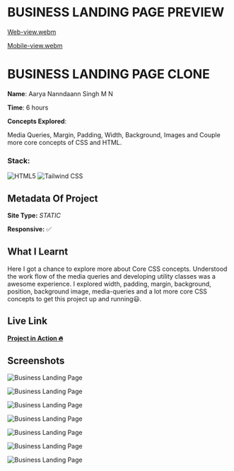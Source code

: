 # BUSINESS LANDING PAGE PREVIEW

[Web-view.webm](https://user-images.githubusercontent.com/72256055/192129304-6e0ba6a5-f788-4e5a-88e2-e1963cd49b40.webm)

[Mobile-view.webm](https://user-images.githubusercontent.com/72256055/192129307-36e75328-02d3-4e38-9ac5-69b3941d301d.webm)

# BUSINESS LANDING PAGE CLONE

**Name**: Aarya Nanndaann Singh M N

**Time**:  6 hours

**Concepts Explored**:

  Media Queries, Margin, Padding, Width, Background, Images and Couple more core concepts of CSS and HTML. 

### **Stack**:

![HTML5](https://img.shields.io/badge/-HTML5-orange)
![Tailwind CSS](https://img.shields.io/badge/-Tailwind_CSS-blue)



## Metadata Of Project
**Site Type:** *STATIC*

**Responsive:** ✅

## What I Learnt

Here I got a chance to explore more about Core CSS concepts. Understood the work flow of the media queries and developing utility classes was a awesome experience. I explored width, padding, margin, background, position, background image, media-queries and a lot more core CSS concepts to get this project up and running😃.

## Live Link
**[Project in Action 🔥](https://paytm-fsjs.netlify.app/)**


## Screenshots

![Business Landing Page]()

![Business Landing Page]()

![Business Landing Page]()

![Business Landing Page]()

![Business Landing Page]()

![Business Landing Page]()

![Business Landing Page]()

